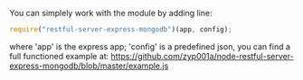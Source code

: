 You can simplely work with the module by adding line:
```javascript
require("restful-server-express-mongodb")(app, config);
```
where 'app' is the express app; 
'config' is a predefined json, you can find a full functioned example at: 
https://github.com/zyp001a/node-restful-server-express-mongodb/blob/master/example.js
